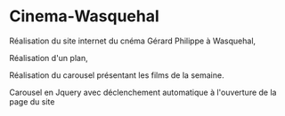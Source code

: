 # Cinema-Wasquehal 

Réalisation du site internet du cnéma Gérard Philippe à Wasquehal,

Réalisation d'un plan, 

Réalisation du carousel présentant les films de la semaine.

Carousel en Jquery avec déclenchement automatique à l'ouverture de la page du site
